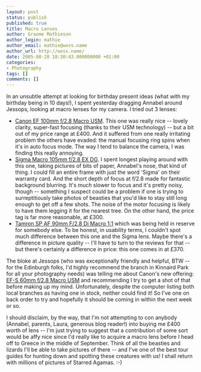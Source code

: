```yaml
---
layout: post
status: publish
published: true
title: Macro Lenses
author: Graeme Mathieson
author_login: mathie
author_email: mathie@woss.name
author_url: http://woss.name/
date: 2005-08-28 18:30:43.000000000 +01:00
categories:
- Photography
tags: []
comments: []
---
```

In an unsubtle attempt at looking for birthday present ideas (what with my birthday being in 10 days!), I spent yesterday dragging Annabel around Jessops, looking at macro lenses for my camera.  I tried out 3 lenses:

<ul>
  <li><a href="http://www.canon.co.uk/for_home/product_finder/cameras/ef_lenses/macro_lenses/ef_100mm_f28_macro_usm/index.asp">Canon EF 100mm f/2.8 Macro USM</a>.  This one was really nice -- lovely clarity, super-fast focusing (thanks to their USM technology) -- but a bit out of my price range at &pound;400.  And it suffered from one really irritating problem the others have evaded: the manual focusing ring spins when it's in auto focus mode. The way I tend to balance the camera, I was finding this really annoying.</li>
  <li><a href="http://www.sigmaphoto.com/lenses/lenses_all_details.asp?id=3253&navigator=5">Sigma Macro 105mm f/2.8 EX DG</a>.  I spent longest playing around with this one, taking pictures of bits of paper, Annabel's nose, that kind of thing.  I could fill an entire frame with just the word 'Sigma' on their warranty card.  And the short depth of focus at f/2.8 made for fantastic background blurring.  It's <em>much</em> slower to focus and it's pretty noisy, though -- something I suspect could be a problem if one is trying to surreptitiously take photos of beasties that you'd like to stay still long enough to get off a few shots.  The noise of the motor focusing is likely to have them legging it for the nearest tree.  On the other hand, the price tag is far more reasonable, at &pound;300.</li>
  <li><a href="http://www.tamron.de/index.php?id=106&L=2&kc_prid=17">Tamron SP AF 90mm F/2.8 Di Macro 1:1</a> which was being held in reserve for somebody else.  To be honest, in usability terms, I couldn't spot much difference between this one and the Sigma lens.  Maybe there's a difference in picture quality -- I'll have to turn to the reviews for that -- but there's certainly a difference in price: this one comes in at &pound;370.</li>
</ul>

The bloke at Jessops (who was exceptionally friendly and helpful, BTW -- for the Edinburgh folks, I'd highly recommend the branch in Kinnaird Park for all your photography needs) was telling me about Canon's new offering: <a href="http://www.canon.co.uk/for_home/product_finder/cameras/ef_lenses/macro_lenses/ef-s_60mm_f2.8_macro_usm/index.asp">EF-S 60mm f/2.8 Macro USM</a> and recommending I try to get a shot of that before making up my mind.  Unfortunately, despite the computer listing both local branches as having one in stock, neither could find it!  So I've one on back order to try and hopefully it should be coming in within the next week or so.

I should disclaim, by the way, that I'm not attempting to con anybody (Annabel, parents, Laura, generous blog reader!) into buying me &pound;400 worth of lens -- I'm just trying to suggest that a contribution of some sort would be affy nice since I'd really like to acquire a macro lens before I head off to Greece in the middle of September.  Think of all the beasties and lizards I'll be able to take pictures of there -- and I've one of the best tour guides for hunting down and spotting these creatures with us!  I shall return with millions of pictures of Starred Agamas. :-)
